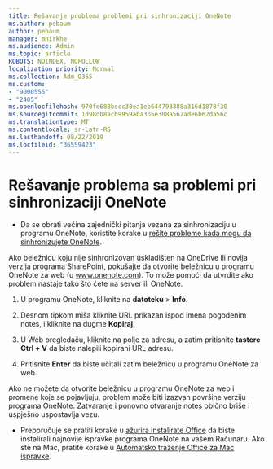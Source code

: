 ```yaml
---
title: Rešavanje problema problemi pri sinhronizaciji OneNote
ms.author: pebaum
author: pebaum
manager: mnirkhe
ms.audience: Admin
ms.topic: article
ROBOTS: NOINDEX, NOFOLLOW
localization_priority: Normal
ms.collection: Adm_O365
ms.custom:
- "9000555"
- "2405"
ms.openlocfilehash: 970fe688becc30ea1eb644793388a316d1878f30
ms.sourcegitcommit: 1d98db8acb9959aba3b5e308a567ade6b62da56c
ms.translationtype: MT
ms.contentlocale: sr-Latn-RS
ms.lasthandoff: 08/22/2019
ms.locfileid: "36559423"
---
```

# <a name="troubleshoot-onenote-sync-issues"></a>Rešavanje problema sa problemi pri sinhronizaciji OneNote

* Da se obrati većina zajednički pitanja vezana za sinhronizaciju u programu OneNote, koristite korake u [rešite probleme kada mogu da sinhronizujete OneNote](https://support.office.com/article/Fix-issues-when-you-can-t-sync-OneNote-299495ef-66d1-448f-90c1-b785a6968d45).

Ako beležnicu koju nije sinhronizovan uskladišten na OneDrive ili novija verzija programa SharePoint, pokušajte da otvorite beležnicu u programu OneNote za web (u www.onenote.com). To može pomoći da utvrdite ako problem nastaje tako što ćete na server ili OneNote.

1. U programu OneNote, kliknite na **datoteku** > **Info**.

2. Desnom tipkom miša kliknite URL prikazan ispod imena pogođenim notes, i kliknite na dugme **Kopiraj**.

3. U Web pregledaču, kliknite na polje za adresu, a zatim pritisnite **tastere Ctrl + V** da biste nalepili kopirani URL adresu.

4. Pritisnite **Enter** da biste učitali zatim beležnicu u programu OneNote za web.

Ako ne možete da otvorite beležnicu u programu OneNote za web i promene koje se pojavljuju, problem može biti izazvan površine verziju programa OneNote. Zatvaranje i ponovno otvaranje notes obično briše i uspješno uspostavlja vezu.

* Preporučuje se pratiti korake u [ažurira instalirate Office](https://support.office.com/article/Install-Office-updates-2ab296f3-7f03-43a2-8e50-46de917611c5) da biste instalirali najnovije ispravke programa OneNote na vašem Računaru. Ako ste na Mac, pratite korake u [Automatsko traženje Office za Mac ispravke](https://support.office.com/article/update-office-for-mac-automatically-bfd1e497-c24d-4754-92ab-910a4074d7c1).